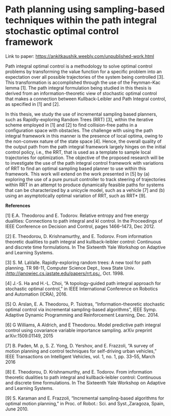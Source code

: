 # Path planning using sampling-based techniques within the path integral stochastic optimal control framework

Link to paper: https://ankitkaushik.weebly.com/unpublished-work.html

Path integral optimal control is a methodology to solve optimal control problems by transforming the
value function for a specific problem into an expectation over all possible trajectories of the system being
controlled [3]. This transformation is accomplished through the use of the Feynman-Kac lemma [1]. The path
integral formulation being studied in this thesis is derived from an information-theoretic view of stochastic
optimal control that makes a connection between Kullback-Leibler and Path Integral control, as specified in
[1] and [2].

In this thesis, we study the use of incremental sampling based planners, such as Rapidly-exploring
Random Trees (RRT) [3], within the iterative scheme employed in [1] and [2] to find collision-free paths in
a configuration space with obstacles. The challenge with using the path integral framework in this manner
is the presence of local optima, owing to the non-convex nature of the state space [4]. Hence, the overall
quality of the output path from the path integral framework largely hinges on the initial control policy,
i.e., the RRT, that is used as a template to sample local trajectories for optimization. The objective of the
proposed research will be to investigate the use of the path integral control framework with variations of
RRT to find an optimal sampling based planner to use within this framework. This work will extend on the
work presented in [5] by (a) exploring the use of a pure pursuit controller to track steering of trajectories
within RRT in an attempt to produce dynamically feasible paths for systems that can be characterized by
a unicycle model, such as a vehicle [7] and (b) using an asymptotically optimal variation of RRT, such as
RRT* [9].

**References**

[1] E.A. Theodorou and E. Todorov. Relative entropy and free energy dualities: Connections to path integral
and kl control. In the Proceedings of IEEE Conference on Decision and Control, pages 1466–1473, Dec
2012.

[2] E. Theodorou, D. Krishnamurthy, and E. Todorov. From information theoretic dualities to path integral and kullback-leibler control: Continuous and discrete time formulations. In The Sixteenth Yale
Workshop on Adaptive and Learning Systems.

[3] S. M. LaValle. Rapidly-exploring random trees: A new tool for path planning. TR 98-11, Computer
Science Dept., Iowa State Univ. ¡http://janowiec.cs.iastate.edu/papers/rrt.ps¿, Oct. 1998.

[4] J.-S. Ha and H.-L. Choi, “A topology-guided path integral approach for stochastic optimal control,” in
IEEE International Conference on Robotics and Automation (ICRA), 2016.

[5] O. Arslan, E. A. Theodorou, P. Tsiotras, ”Information-theoretic stochastic optimal control via incremental sampling-based algorithms”, IEEE Symp. Adaptive Dynamic Programming and Reinforcement
Learning, Dec. 2014.

[6] G Williams, A Aldrich, and E Theodorou. Model predictive path integral control using covariance
variable importance sampling. arXiv preprint arXiv:1509.01149, 2015

[7] B. Paden, M. p, S. Z. Yong, D. Yershov, and E. Frazzoli, “A survey of motion planning and control
techniques for self-driving urban vehicles,” IEEE Transactions on Intelligent Vehicles, vol. 1, no. 1, pp.
33–55, March 2016

[8] E. Theodorou, D. Krishnamurthy, and E. Todorov. From information theoretic dualities to path integral and kullback-leibler control: Continuous and discrete time formulations. In The Sixteenth Yale
Workshop on Adaptive and Learning Systems.

[9] S. Karaman and E. Frazzoli, “Incremental sampling-based algorithms for optimal motion planning,” in
Proc. of Robot.: Sci. and Syst.,Zaragoza, Spain, June 2010.
